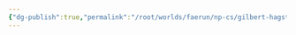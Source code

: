 ```yaml
---
{"dg-publish":true,"permalink":"/root/worlds/faerun/np-cs/gilbert-hagstrom/","tags":["Faerun"]}
---
```


